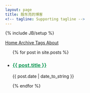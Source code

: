 ```yaml
---
layout: page
title: 殷东亮的博客
<!-- tagline: Supporting tagline -->
---
```

{% include JB/setup %}

<div class="ui secondary pointing menu">
	<a class="active item" href="/">
		Home
	</a>
	<a class="item" href="/archive.html">
		Archive
	</a>
	<a class="item" href="/tags.html">
		Tags
	</a>
	<a class="item" href="/about.html">
		About
	</a>
</div>
<p></p>
<div class="ui">
	<ul class="posts ui list">
		{% for post in site.posts %}
		<li class="">
			<h3 class=""><a href="{{ BASE_PATH }}{{ post.url }}" style="color: #159957;">{{ post.title }}</a></h3>
			<div>
				<span class="site-footer-credits">{{ post.date | date_to_string }}</span>
			</div>
			<p></p>
		</li>
		{% endfor %}
	</ul>
</div>
